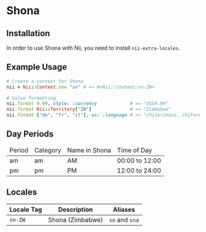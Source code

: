 <!-- This file has been generated. Source: src/docs/languages/_template.md.erb -->

# Shona

## Installation

In order to use Shona with Nii, you need to install `nii-extra-locales`.

## Example Usage

``` ruby
# Create a context for Shona
nii = Nii::Context.new "sn" # => #<Nii::Context:sn-ZW>

# Value formatting
nii.format 9.99, style: :currency            # => "US$9.99"
nii.format Nii::Territory["ZW"]              # => "Zimbabwe"
nii.format ["de", "fr", "it"], as: :language # => "chiJerimani, chiFurenchi, chiTariana"
```

## Day Periods


<table>
  <thead>
    <tr>
      <td>Period</td>
      <td>Category</td>
      <td>Name in Shona</td>
      <td>Time of Day</td>
    </tr>
  </thead>
  <tbody>
    <tr>
      <td>am</td>
      <td>am</td>
      <td>AM</td>
      <td>00:00 to 12:00</td>
    </tr>
    <tr>
      <td>pm</td>
      <td>pm</td>
      <td>PM</td>
      <td>12:00 to 24:00</td>
    </tr>
  </tbody>
</table>



## Locales

<table>
  <thead>
    <tr>
      <th>Locale Tag</th>
      <th>Description</th>
      <th>Aliases</th>
    </tr>
  </thead>
  <tbody>
    <tr>
      <td><code>sn-ZW</code></td>
      <td>Shona (Zimbabwe)</td>
      <td><code>sn</code> and <code>sna</code></td>
    </tr>
  </tbody>
</table>

